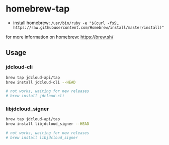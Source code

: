 # homebrew-tap

* install homebrew: `/usr/bin/ruby -e "$(curl -fsSL https://raw.githubusercontent.com/Homebrew/install/master/install)"`

for more information on homebrew: https://brew.sh/

## Usage

### jdcloud-cli

```sh
brew tap jdcloud-api/tap
brew install jdcloud-cli --HEAD

# not works, waiting for new releases
# brew install jdcloud-cli
```

### libjdcloud_signer

```sh
brew tap jdcloud-api/tap
brew install libjdcloud_signer --HEAD

# not works, waiting for new releases
# brew install libjdcloud_signer
```

